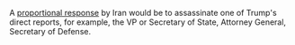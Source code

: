 A <a href="https://www.youtube.com/watch?v=rtrX9rZl-j4">proportional response</a> by Iran would be to assassinate one of Trump's direct reports, for example, the VP or Secretary of State, Attorney General, Secretary of Defense.  

